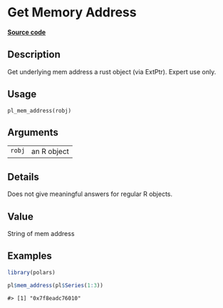 

# Get Memory Address

[**Source code**](https://github.com/pola-rs/r-polars/tree/main/R/after-wrappers.R#L315)

## Description

Get underlying mem address a rust object (via ExtPtr). Expert use only.

## Usage

<pre><code class='language-R'>pl_mem_address(robj)
</code></pre>

## Arguments

<table>
<tr>
<td style="white-space: nowrap; font-family: monospace; vertical-align: top">
<code id="pl_mem_address_:_robj">robj</code>
</td>
<td>
an R object
</td>
</tr>
</table>

## Details

Does not give meaningful answers for regular R objects.

## Value

String of mem address

## Examples

``` r
library(polars)

pl$mem_address(pl$Series(1:3))
```

    #> [1] "0x7f8eadc76010"
